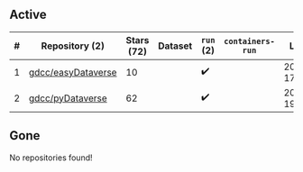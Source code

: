 ## Active
| # | Repository (2) | Stars (72) | Dataset | `run` (2) | `containers-run` | Last Modified |
| --- | --- | --- | --- | --- | --- | --- |
| 1 | [gdcc/easyDataverse](https://github.com/gdcc/easyDataverse) | 10 |  | :heavy_check_mark: |  | 2024-05-11 17:24:34+00:00 |
| 2 | [gdcc/pyDataverse](https://github.com/gdcc/pyDataverse) | 62 |  | :heavy_check_mark: |  | 2024-05-13 19:36:55+00:00 |

## Gone
No repositories found!

